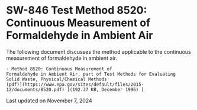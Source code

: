 
# SW-846 Test Method 8520: Continuous Measurement of Formaldehyde in Ambient Air  


The following document discusses the method applicable to the continuous
measurement of formaldehyde in ambient air.

    - Method 8520: Continuous Measurement of
    Formaldehyde in Ambient Air, part of Test Methods for Evaluating
    Solid Waste, Physical/Chemical Methods
    (pdf)](https://www.epa.gov/sites/default/files/2015-12/documents/8520.pdf) [(192.37 KB, December 1996) ] 

Last updated on November 7, 2024

